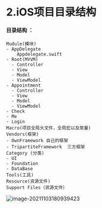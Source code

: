 # 2.iOS项目目录结构



#### 目录结构 ：

```
Mudule(模块)
- AppDelegate
    Appdelegate.swift
- Root(MVVM)
  - Controller
  - View
  - Model
  - ViewModel
- Appointment
  - Controller
  - View
  - Model
  - ViewModel
- Check
- Me
- Login
Macro(项目全局头文件，全局宏以及常量)
Vendors(框架)
- OwnFramework 自己的框架
- TripartiteFramework  三方框架
Category (分类)
- UI
- Foundation
- DataBase
Tools(工具)
Resource(资源文件)
Support Files（资源文件）
```

![image-20211103180939423](/Users/liuguanhua/Desktop/SmoothV/Own/iOSBook/Resource/image-20211103180939423.png)

